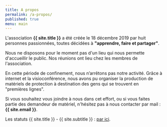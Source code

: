 ```yaml
---
title: A propos
permalink: /a-propos/
published: true
menu: main
---
```


L'association **{{ site.title }}** a été créée le 18 décembre 2019 par huit personnes passionnées, toutes décidées à **"apprendre, faire et partager"**.

Nous ne disposons pour le moment pas d'un lieu qui nous permette d'accueillir le public. Nos réunions ont lieu chez les membres de l'association.

En cette période de confinement, nous n’arrêtons pas notre activité. Grâce à internet et la visioconférence, nous avons pu organiser la production de matériels de protection à destination des gens qui se trouvent en "premières lignes".

Si vous souhaitez vous joindre à nous dans cet effort, ou si vous faites partie des demandeur de matériel, n'hésitez pas à nous contacter par mail : **{{ site.email }}**.

Les statuts {{ site.title }} - {{ site.subtitle }} : <a href="https://drive.google.com/file/d/1UypdfPhtyDX_b7CPA0RKzhYg66oCOEGL/view?usp=sharing">par ici</a>.
